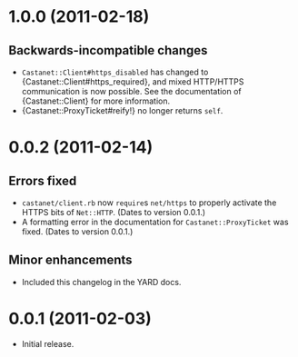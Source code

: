 1.0.0 (2011-02-18)
==================

Backwards-incompatible changes
------------------------------

- `Castanet::Client#https_disabled` has changed to
  {Castanet::Client#https_required}, and mixed HTTP/HTTPS communication is now
  possible.  See the documentation of {Castanet::Client} for more information.
- {Castanet::ProxyTicket#reify!} no longer returns `self`.

0.0.2 (2011-02-14)
==================

Errors fixed
------------

- `castanet/client.rb` now `require`s `net/https` to properly activate the
  HTTPS bits of `Net::HTTP`.  (Dates to version 0.0.1.)
- A formatting error in the documentation for `Castanet::ProxyTicket` was
  fixed.  (Dates to version 0.0.1.)

Minor enhancements
------------------

- Included this changelog in the YARD docs.

0.0.1 (2011-02-03)
==================

- Initial release.
